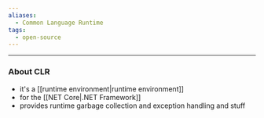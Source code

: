 ```yaml
---
aliases:
  - Common Language Runtime
tags:
  - open-source
---
```

---

### About CLR

- it's a [[runtime environment|runtime environment]]
- for the [[NET Core|.NET Framework]]
- provides runtime garbage collection and exception handling and stuff